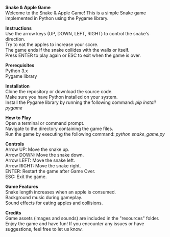 **Snake & Apple Game**  
Welcome to the Snake & Apple Game! This is a simple Snake game implemented in Python using the Pygame library.

**Instructions**  
Use the arrow keys (UP, DOWN, LEFT, RIGHT) to control the snake's direction.  
Try to eat the apples to increase your score.  
The game ends if the snake collides with the walls or itself.  
Press ENTER to play again or ESC to exit when the game is over.  

**Prerequisites**  
Python 3.x  
Pygame library  

**Installation**  
Clone the repository or download the source code.  
Make sure you have Python installed on your system.  
Install the Pygame library by running the following command:  _pip install pygame_


**How to Play**  
Open a terminal or command prompt.  
Navigate to the directory containing the game files.  
Run the game by executing the following command:  _python snake_game.py_

**Controls**  
Arrow UP: Move the snake up.  
Arrow DOWN: Move the snake down.  
Arrow LEFT: Move the snake left.  
Arrow RIGHT: Move the snake right.  
ENTER: Restart the game after Game Over.  
ESC: Exit the game.  

**Game Features**  
Snake length increases when an apple is consumed.  
Background music during gameplay.  
Sound effects for eating apples and collisions.  

**Credits**  
Game assets (images and sounds) are included in the "resources" folder.  
Enjoy the game and have fun! If you encounter any issues or have suggestions, feel free to let us know.  
